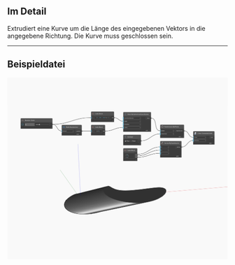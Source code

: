 ## Im Detail
Extrudiert eine Kurve um die Länge des eingegebenen Vektors in die angegebene Richtung. Die Kurve muss geschlossen sein.
___
## Beispieldatei

![ExtrudeAsSolid (direction)](./Autodesk.DesignScript.Geometry.Curve.ExtrudeAsSolid(direction)_img.jpg)

